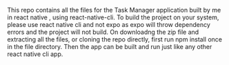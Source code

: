 This repo contains all the files for the Task Manager application built by me in react native
, using react-native-cli.
To build the project on your system, please use react native cli and not expo as expo will throw dependency errors and the project will not build. 
On downloadng the zip file and extracting all the files, or cloning the repo directly, first run npm install once in the file directory. Then the app can be built and run just like any other react native cli app.